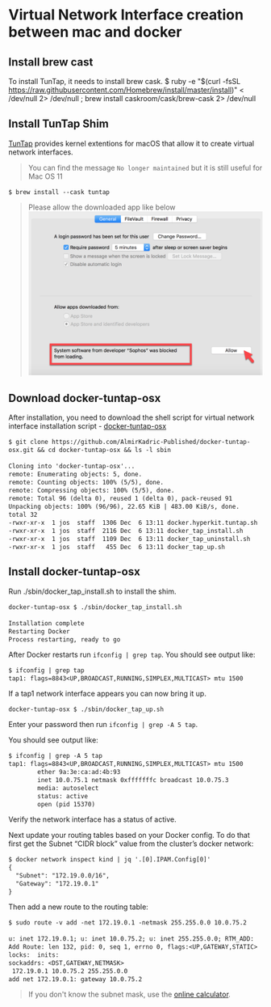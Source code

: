 # Virtual Network Interface creation between mac and docker

## Install brew cast
To install TunTap, it needs to install brew cask. 
$ ruby -e "$(curl -fsSL https://raw.githubusercontent.com/Homebrew/install/master/install)" < /dev/null 2> /dev/null ; brew install caskroom/cask/brew-cask 2> /dev/null

## Install TunTap Shim
[TunTap](http://tuntaposx.sourceforge.net/) provides kernel extentions for macOS that allow it to create virtual network interfaces. 

> You can find the message `No longer maintained` but it is still useful for Mac OS 11

```shell
$ brew install --cask tuntap
```
> Please allow the downloaded app like below
  ![allow-unidentified-app](../../images/tuntap-unidentified-app-allowed.png)

## Download docker-tuntap-osx
After installation, you need to download the shell script for virtual network interface installation script - [docker-tuntap-osx](https://github.com/AlmirKadric-Published/docker-tuntap-osx)

```shell
$ git clone https://github.com/AlmirKadric-Published/docker-tuntap-osx.git && cd docker-tuntap-osx && ls -l sbin

Cloning into 'docker-tuntap-osx'...
remote: Enumerating objects: 5, done.
remote: Counting objects: 100% (5/5), done.
remote: Compressing objects: 100% (5/5), done.
remote: Total 96 (delta 0), reused 1 (delta 0), pack-reused 91
Unpacking objects: 100% (96/96), 22.65 KiB | 483.00 KiB/s, done.
total 32
-rwxr-xr-x  1 jos  staff  1306 Dec  6 13:11 docker.hyperkit.tuntap.sh
-rwxr-xr-x  1 jos  staff  2116 Dec  6 13:11 docker_tap_install.sh
-rwxr-xr-x  1 jos  staff  1109 Dec  6 13:11 docker_tap_uninstall.sh
-rwxr-xr-x  1 jos  staff   455 Dec  6 13:11 docker_tap_up.sh
```

## Install docker-tuntap-osx

Run ./sbin/docker_tap_install.sh to install the shim.

```shell
docker-tuntap-osx $ ./sbin/docker_tap_install.sh

Installation complete
Restarting Docker
Process restarting, ready to go
```

After Docker restarts run `ifconfig | grep tap`. You should see output like:

```shell
$ ifconfig | grep tap
tap1: flags=8843<UP,BROADCAST,RUNNING,SIMPLEX,MULTICAST> mtu 1500
```

If a tap1 network interface appears you can now bring it up.

```shell
docker-tuntap-osx $ ./sbin/docker_tap_up.sh
```

Enter your password then run `ifconfig | grep -A 5 tap`.

You should see output like:

```shell
$ ifconfig | grep -A 5 tap
tap1: flags=8843<UP,BROADCAST,RUNNING,SIMPLEX,MULTICAST> mtu 1500
        ether 9a:3e:ca:ad:4b:93 
        inet 10.0.75.1 netmask 0xfffffffc broadcast 10.0.75.3
        media: autoselect
        status: active
        open (pid 15370)
```

Verify the network interface has a status of active.

Next update your routing tables based on your Docker config. To do that first get the Subnet “CIDR block” value from the cluster’s docker network:

```shell
$ docker network inspect kind | jq '.[0].IPAM.Config[0]'
{
  "Subnet": "172.19.0.0/16",
  "Gateway": "172.19.0.1"
}
```

Then add a new route to the routing table:

```shell
$ sudo route -v add -net 172.19.0.1 -netmask 255.255.0.0 10.0.75.2

u: inet 172.19.0.1; u: inet 10.0.75.2; u: inet 255.255.0.0; RTM_ADD: Add Route: len 132, pid: 0, seq 1, errno 0, flags:<UP,GATEWAY,STATIC>
locks:  inits:
sockaddrs: <DST,GATEWAY,NETMASK>
 172.19.0.1 10.0.75.2 255.255.0.0
add net 172.19.0.1: gateway 10.0.75.2
```

> If you don't know the subnet mask, use the [online calculator](https://networkcalc.com/subnet-calculator/172.19.0.0/16).


